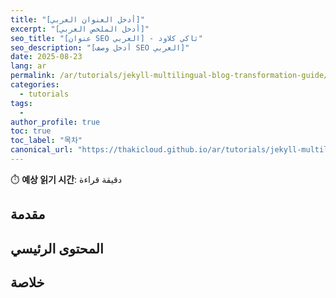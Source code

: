 ```yaml
---
title: "[أدخل العنوان العربي]"
excerpt: "[أدخل الملخص العربي]"
seo_title: "[عنوان SEO العربي] - ثاكي كلاود"
seo_description: "[أدخل وصف SEO العربي]"
date: 2025-08-23
lang: ar
permalink: /ar/tutorials/jekyll-multilingual-blog-transformation-guide/
categories:
  - tutorials
tags:
  - 
author_profile: true
toc: true
toc_label: "목차"
canonical_url: "https://thakicloud.github.io/ar/tutorials/jekyll-multilingual-blog-transformation-guide/"
---
```


⏱️ **예상 읽기 시간**: دقيقة قراءة

## مقدمة

## المحتوى الرئيسي

## خلاصة

